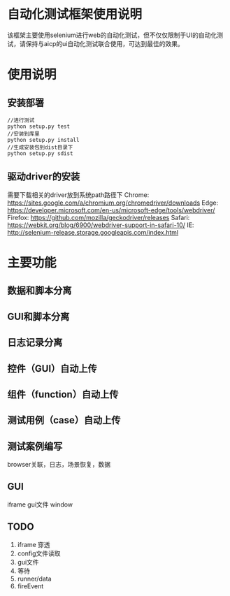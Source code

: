 # 自动化测试框架使用说明

该框架主要使用selenium进行web的自动化测试，但不仅仅限制于UI的自动化测试，请保持与aicp的ui自动化测试联合使用，可达到最佳的效果。


# 使用说明

## 安装部署
```
//进行测试
python setup.py test
//安装到库里
python setup.py install
//生成安装包到dist目录下
python setup.py sdist
```

## 驱动driver的安装

需要下载相关的driver放到系统path路径下
Chrome:     https://sites.google.com/a/chromium.org/chromedriver/downloads
Edge:       https://developer.microsoft.com/en-us/microsoft-edge/tools/webdriver/
Firefox:	https://github.com/mozilla/geckodriver/releases
Safari:     https://webkit.org/blog/6900/webdriver-support-in-safari-10/
IE:         http://selenium-release.storage.googleapis.com/index.html

# 主要功能
## 数据和脚本分离
## GUI和脚本分离
## 日志记录分离
## 控件（GUI）自动上传
## 组件（function）自动上传
## 测试用例（case）自动上传
## 测试案例编写
browser关联，日志，场景恢复，数据
## GUI
iframe gui文件 window

## TODO
1. iframe 穿透
2. config文件读取
3. gui文件
4. 等待
5. runner/data
6. fireEvent
